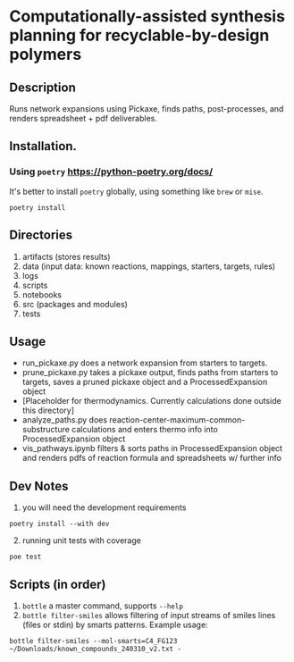 # Computationally-assisted synthesis planning for recyclable-by-design polymers

## Description
Runs network expansions using Pickaxe, finds paths, post-processes, and renders spreadsheet + pdf deliverables.

## Installation. 

### Using `poetry` https://python-poetry.org/docs/

It's better to install `poetry` globally, using something like `brew` or `mise`.

```shell
poetry install
```

## Directories
1. artifacts (stores results)
2. data (input data: known reactions, mappings, starters, targets, rules)
3. logs
4. scripts
5. notebooks
6. src (packages and modules)
7. tests

## Usage
- run_pickaxe.py does a network expansion from starters to targets. 
- prune_pickaxe.py takes a pickaxe output, finds paths from starters to targets, saves a pruned pickaxe object and a ProcessedExpansion object
- [Placeholder for thermodynamics. Currently calculations done outside this directory]
- analyze_paths.py does reaction-center-maximum-common-substructure calculations and enters thermo info into ProcessedExpansion object
- vis_pathways.ipynb filters & sorts paths in ProcessedExpansion object and renders pdfs of reaction formula and spreadsheets w/ further info

## Dev Notes

1. you will need the development requirements

```shell
poetry install --with dev
```

2. running unit tests with coverage

```shell
poe test
```

## Scripts (in order)

1. `bottle` a master command, supports `--help`
2. `bottle filter-smiles` allows filtering of input streams of smiles lines (files or stdin) by smarts patterns. Example
   usage:

```shell
bottle filter-smiles --mol-smarts=C4_FG123 ~/Downloads/known_compounds_240310_v2.txt -
```
